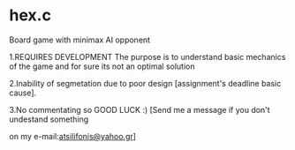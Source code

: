 # hex.c
Board game with minimax AI opponent

1.REQUIRES DEVELOPMENT
The purpose is to understand basic mechanics of the game and for sure its not an optimal solution

2.Inability of segmetation due to poor design [assignment's deadline basic cause]. 

3.No commentating so GOOD LUCK :) [Send me a message if you don't undestand something

 on my e-mail:atsilifonis@yahoo.gr]
